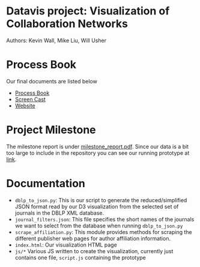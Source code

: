 # Datavis project: Visualization of Collaboration Networks

Authors: Kevin Wall, Mike Liu, Will Usher

# Process Book

Our final documents are listed below

- [Process Book](process_book.pdf)
- [Screen Cast](https://www.youtube.com/watch?v=7FwZnQP6sYk&feature=youtu.be)
- [Website](http://sci.utah.edu/~mliu/finalproject/)

# Project Milestone

The milestone report is under [milestone\_report.pdf](milestone_report.pdf). Since our data is a bit too
large to include in the repository you can see our running prototype at [link](http://www.sci.utah.edu/~mliu/datavis/).

# Documentation

- `dblp_to_json.py`: This is our script to generate the reduced/simplified JSON format
read by our D3 visualization from the selected set of journals in the DBLP XML database.
- `journal_filters.json`: This file specifies the short names of the journals we want to
select from the database when running `dblp_to_json.py`
- `scrape_affiliation.py`: This module provides methods for scraping the different publisher
web pages for author affiliation information.
- `index.html`: Our visualization HTML page
- `js/*` Various JS written to create the visualization, currently just contains one file,
`script.js` containing the prototype

